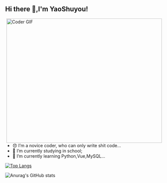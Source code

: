 ## Hi there 👋,I'm YaoShuyou!

<img align="right" src="https://media.giphy.com/media/SWoSkN6DxTszqIKEqv/giphy.gif" alt="Coder GIF" width="500" height="400">

- :disappointed: I’m a novice coder, who can only write shit code...
- 🔭 I’m currently studying in school;
- 🌱 I’m currently learning Python,Vue,MySQL...

[![Top Langs](https://github-readme-stats.vercel.app/api/top-langs/?username=YaoShuyou&layout=donut)](https://github.com/anuraghazra/github-readme-stats)

![Anurag's GitHub stats](https://github-readme-stats.vercel.app/api?username=YaoShuyou&show_icons=true&theme=transparent)


